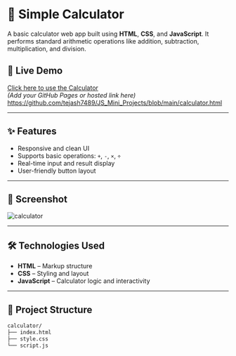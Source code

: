 # 🧮 Simple Calculator

A basic calculator web app built using **HTML**, **CSS**, and **JavaScript**. It performs standard arithmetic operations like addition, subtraction, multiplication, and division.

## 🚀 Live Demo

[Click here to use the Calculator](#)  
*(Add your GitHub Pages or hosted link here)*
https://github.com/tejash7489/JS_Mini_Projects/blob/main/calculator.html

---

## ✨ Features

- Responsive and clean UI
- Supports basic operations: `+`, `-`, `×`, `÷`
- Real-time input and result display
- User-friendly button layout

---

## 📸 Screenshot

![calculator](https://github.com/user-attachments/assets/970c121d-e8e3-4e02-864f-a1f21e8f466c)

---

## 🛠️ Technologies Used

- **HTML** – Markup structure
- **CSS** – Styling and layout
- **JavaScript** – Calculator logic and interactivity

---


## 📂 Project Structure

```bash
calculator/
├── index.html
├── style.css
└── script.js
